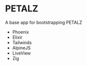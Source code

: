 # PETALZ

A base app for bootstrapping PETALZ

- Phoenix
- Elixir
- Tailwinds
- AlpineJS
- LiveView
- Zig
